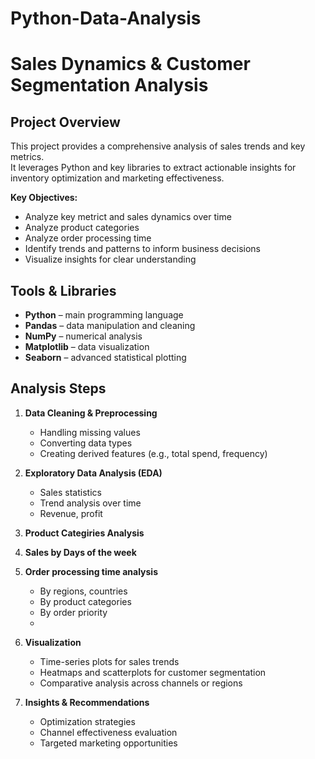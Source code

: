 # Python-Data-Analysis
# Sales Dynamics & Customer Segmentation Analysis

## Project Overview
This project provides a comprehensive analysis of sales trends and key metrics.  
It leverages Python and key libraries to extract actionable insights for inventory optimization and marketing effectiveness.

**Key Objectives:**
- Analyze key metrict and sales dynamics over time
- Analyze product categories
- Analyze order processing time
- Identify trends and patterns to inform business decisions
- Visualize insights for clear understanding

## Tools & Libraries
- **Python** – main programming language  
- **Pandas** – data manipulation and cleaning  
- **NumPy** – numerical analysis  
- **Matplotlib** – data visualization  
- **Seaborn** – advanced statistical plotting  

## Analysis Steps
1. **Data Cleaning & Preprocessing**
   - Handling missing values
   - Converting data types
   - Creating derived features (e.g., total spend, frequency)

2. **Exploratory Data Analysis (EDA)**
   - Sales statistics
   - Trend analysis over time
   - Revenue, profit

3. **Product Categiries Analysis**
  
4. **Sales by Days of the week**
   
5. **Order processing time analysis**
   - By regions, countries
   - By product categories
   - By order priority
   - 
6. **Visualization**
   - Time-series plots for sales trends
   - Heatmaps and scatterplots for customer segmentation
   - Comparative analysis across channels or regions

7. **Insights & Recommendations**
   - Optimization strategies
   - Channel effectiveness evaluation
   - Targeted marketing opportunities

